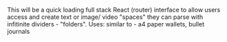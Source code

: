 This will be a quick loading full stack React (router) interface to allow users access and create text or image/ video "spaces" they can parse with infitinite dividers - "folders". Uses: similar to - a4 paper wallets, bullet journals 
